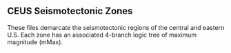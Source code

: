 ## CEUS Seismotectonic Zones

These files demarcate the seismotectonic regions of the central and eastern U.S. Each zone has an associated 4-branch logic tree of maximum magnitude (mMax).

